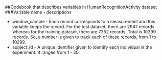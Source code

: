 ##Codebook that describes variables in HumanRecognitionActivity dataset
###Variable name - descriptions
* window_sample - Each record corresponds to a measurement and this variable keeps the record. For the test dataset, there are 2947 records whereas for the training dataset, there are 7352 records. Total is 10299 records. So, a number is given to track each of these records, from 1 to 10299.
* subject_id - A unique identifier given to identify each individual in the experiment. It ranges from 1 - 30.

